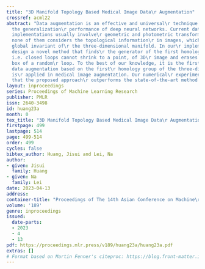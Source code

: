 ```yaml
---
title: "3D Manifold Topology Based Medical Image Data\r Augmentation"
crossref: acml22
abstract: "Data augmentation is an effective and universal\r technique for improving
  the generalization\r performance of deep neural networks. Current data\r augmentation
  implementations usually involve\r geometric and photometric transformations. However,\r
  none of them considers the topological information\r in images, which is an important
  global invariant of\r the three-dimensional manifold. In our\r implementation, we
  design a novel method that finds\r the generator of the first homology group,\r
  i.e. closed loops cannot shrink to a point, of 3D\r image and erases the bounding
  box of a random\r loop. To the best of our knowledge, it is the first\r time that
  data augmentation based on the first\r homology group of the three-dimensional image
  is\r applied in medical image augmentation. Our numerical\r experiments demonstrate
  that the proposed approach\r outperforms the state-of-the-art method."
layout: inproceedings
series: Proceedings of Machine Learning Research
publisher: PMLR
issn: 2640-3498
id: huang23a
month: 0
tex_title: "3D Manifold Topology Based Medical Image Data\r Augmentation"
firstpage: 499
lastpage: 514
page: 499-514
order: 499
cycles: false
bibtex_author: Huang, Jisui and Lei, Na
author:
- given: Jisui
  family: Huang
- given: Na
  family: Lei
date: 2023-04-13
address:
container-title: "Proceedings of The 14th Asian Conference on Machine\r Learning"
volume: '189'
genre: inproceedings
issued:
  date-parts:
  - 2023
  - 4
  - 13
pdf: https://proceedings.mlr.press/v189/huang23a/huang23a.pdf
extras: []
# Format based on Martin Fenner's citeproc: https://blog.front-matter.io/posts/citeproc-yaml-for-bibliographies/
---
```

